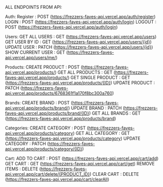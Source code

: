 ALL ENDPOINTS FROM API:

Auth:
  Register : POST (https://frezzers-faves-api.vercel.app/auth/register)
  LOGIN    : POST (https://frezzers-faves-api.vercel.app/auth/login)
  LOGOUT   : POST (https://frezzers-faves-api.vercel.app/auth/login)

Users:
  GET ALL USERS     : GET (https://frezzers-faves-api.vercel.app/users)
  GET USER BY ID    : GET (https://frezzers-faves-api.vercel.app/users/{id})
  UPDATE USER       : PATCH (https://frezzers-faves-api.vercel.app/users/{id})
  SHOW CURRENT USER : GET (https://frezzers-faves-api.vercel.app/users/me/)

Products:
  CREATE PRODUCT     : POST (https://frezzers-faves-api.vercel.app/products/)
  GET ALL PRODUCTS   : GET (https://frezzers-faves-api.vercel.app/products/)
  GET SINGLE PRODUCT : GET (https://frezzers-faves-api.vercel.app/products/{ID})
  UPDATE PRODUCT     : PATCH (https://frezzers-faves-api.vercel.app/products/6768361f1a170f8bc300a760)

Brands:
  CREATE BRAND   : POST (https://frezzers-faves-api.vercel.app/products/brand/)
  UPDATE BRAND   : PATCH (https://frezzers-faves-api.vercel.app/products/brand/{ID})
  GET ALL BRANDS : GET (https://frezzers-faves-api.vercel.app/products/brand)

Categories:
  CREATE CATEGORY  : POST (https://frezzers-faves-api.vercel.app/products/category)
  GET ALL CATEGORY : GET (https://frezzers-faves-api.vercel.app/products/category)
  UPDATE CATEGORY  :  PATCH (https://frezzers-faves-api.vercel.app/products/category/{ID})

Cart:
  ADD TO CART  : POST (https://frezzers-faves-api.vercel.app/cart/add)
  GET CART     : GET (https://frezzers-faves-api.vercel.app/cart/get)
  REMOVE ITEMS : DELETE (https://frezzers-faves-api.vercel.app/cart/delete/{PRODUCT_ID})
  CLEAR CART   : DELETE (https://frezzers-faves-api.vercel.app/cart/clearAll)
  
  
